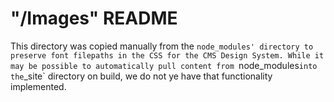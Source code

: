# "/Images" README

This directory was copied manually from the `node_modules' directory to preserve font filepaths in the CSS for the CMS Design System. While it may be possible to automatically pull content from `node_modules` into the `_site` directory on build, we do not ye have that functionality implemented.

